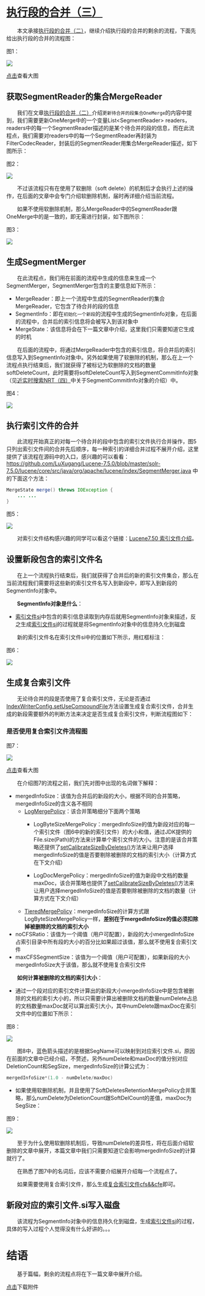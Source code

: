 # [执行段的合并（三）](https://www.amazingkoala.com.cn/Lucene/Index/)

&emsp;&emsp;本文承接[执行段的合并（二）](https://www.amazingkoala.com.cn/Lucene/Index/2019/1024/101.html)，继续介绍执行段的合并的剩余的流程，下面先给出执行段的合并的流程图：

图1：

<img src="http://www.amazingkoala.com.cn/uploads/lucene/index/执行段的合并/执行段的合并（三）/1.png">

[点击](http://www.amazingkoala.com.cn/uploads/lucene/index/执行段的合并/执行段的合并（三）/merge.html)查看大图

## 获取SegmentReader的集合MergeReader

&emsp;&emsp;我们在文章[执行段的合并（二）](https://www.amazingkoala.com.cn/Lucene/Index/2019/1025/102.html)介绍`更新待合并的段集合OneMerge`的内容中提到，我们需要更新OneMerge中的一个变量List\<SegmentReader\> readers，readers中的每一个SegmentReader描述的是某个待合并的段的信息，而在此流程点，我们需要对readers中的每一个SegmentReader再封装为FilterCodecReader，封装后的SegmentReader用集合MergeReader描述，如下图所示：

图2：

<img src="http://www.amazingkoala.com.cn/uploads/lucene/index/执行段的合并/执行段的合并（三）/2.png">

&emsp;&emsp;不过该流程只有在使用了软删除（soft delete）的机制后才会执行上述的操作，在后面的文章中会专门介绍软删除机制，届时再详细介绍当前流程。

&emsp;&emsp;如果不使用软删除机制，那么MergeReader中的SegmentReader跟OneMerge中的是一致的，即无需进行封装，如下图所示：

图3：

<img src="http://www.amazingkoala.com.cn/uploads/lucene/index/执行段的合并/执行段的合并（三）/3.png">

## 生成SegmentMerger

&emsp;&emsp;在此流程点，我们用在前面的流程中生成的信息来生成一个SegmentMerger，SegmentMerger包含的主要信息如下所示：

- MergeReader：即上一个流程中生成的SegmentReader的集合MergeReader，它包含了待合并的段的信息
- SegmentInfo：即在`初始化一个新段`的流程中生成的SegmentInfo对象，在后面的流程中，合并后的索引信息将会被写入到该对象中
- MergeState：该信息将会在下一篇文章中介绍，这里我们只需要知道它生成的时机

&emsp;&emsp;在后面的流程中，将通过MergeReader中包含的索引信息，将合并后的索引信息写入到SegmentInfo对象中。另外如果使用了软删除的机制，那么在上一个流程点执行结束后，我们就获得了被标记为软删除的文档的数量softDeleteCount，此时需要将softDeleteCount写入到SegmentCommitInfo对象（见[近实时搜索NRT（四）](https://www.amazingkoala.com.cn/Lucene/Index/2019/0925/96.html)中关于SegmentCommitInfo对象的介绍）中。

图4：

<img src="http://www.amazingkoala.com.cn/uploads/lucene/index/执行段的合并/执行段的合并（三）/4.png">

## 执行索引文件的合并

&emsp;&emsp;此流程开始真正的对每一个待合并的段中包含的索引文件执行合并操作，图5只列出索引文件间的合并先后顺序，每一种索引的详细合并过程不展开介绍，这里提供了该流程在源码中的入口，感兴趣的可以看看：https://github.com/LuXugang/Lucene-7.5.0/blob/master/solr-7.5.0/lucene/core/src/java/org/apache/lucene/index/SegmentMerger.java 中的下面这个方法：

```java
MergeState merge() throws IOException {
    ... ... 
}
```

图5：

<img src="http://www.amazingkoala.com.cn/uploads/lucene/index/执行段的合并/执行段的合并（三）/5.png">

&emsp;&emsp;对索引文件结构感兴趣的同学可以看这个链接：[Lucene7.50 索引文件介绍](https://www.amazingkoala.com.cn/Lucene/suoyinwenjian/)。

## 设置新段包含的索引文件名

&emsp;&emsp;在上一个流程执行结束后，我们就获得了合并后的新的索引文件集合，那么在当前流程我们需要将这些新的索引文件名写入到新段中，即写入到新段的SegmentInfo对象中。

&emsp;&emsp;**SegmentInfo对象是什么**：

- [索引文件si](https://www.amazingkoala.com.cn/Lucene/suoyinwenjian/2019/0605/63.html)中包含的索引信息读取到内存后就用SegmentInfo对象来描述，反之生成[索引文件si](https://www.amazingkoala.com.cn/Lucene/suoyinwenjian/2019/0605/63.html)的过程就是将SegmentInfo对象中的信息持久化到磁盘

&emsp;&emsp;新的索引文件名在索引文件si中的位置如下所示，用红框标注：

图6：

<img src="http://www.amazingkoala.com.cn/uploads/lucene/index/执行段的合并/执行段的合并（三）/6.png">

## 生成复合索引文件

&emsp;&emsp;无论待合并的段是否使用了复合索引文件，无论是否通过[IndexWriterConfig.setUseCompoundFile](https://github.com/LuXugang/Lucene-7.5.0/blob/master/solr-7.5.0/lucene/core/src/java/org/apache/lucene/index/IndexWriterConfig.java)方法设置生成复合索引文件，合并生成的新段需要额外的判断方法来决定是否生成复合索引文件，判断流程图如下：

### 是否使用复合索引文件流程图

图7：

<img src="http://www.amazingkoala.com.cn/uploads/lucene/index/执行段的合并/执行段的合并（三）/7.png">

[点击]()查看大图

&emsp;&emsp;在介绍图7的流程之前，我们先对图中出现的名词做下解释：

- mergedInfoSize：该值为合并后的新段的大小，根据不同的合并策略，mergedInfoSize的含义各不相同
  - [LogMergePolicy](https://www.amazingkoala.com.cn/Lucene/Index/2019/0513/58.html)：该合并策略细分下面两个策略
    - LogByteSizeMergePolicy：mergedInfoSize的值为新段对应的每一个索引文件（图6中的新的索引文件）的大小和值，通过JDK提供的File.size(Path)的方法来计算单个索引文件的大小。注意的是该合并策略还提供了[setCalibrateSizeByDeletes()](https://github.com/LuXugang/Lucene-7.5.0/blob/master/solr-7.5.0/lucene/core/src/java/org/apache/lucene/index/LogMergePolicy.java)方法来让用户选择mergedInfoSize的值是否要剔除被删除的文档的索引大小（计算方式在下文介绍）

    - LogDocMergePolicy：mergedInfoSize的值为新段中文档的数量maxDoc，该合并策略也提供了[setCalibrateSizeByDeletes()](https://github.com/LuXugang/Lucene-7.5.0/blob/master/solr-7.5.0/lucene/core/src/java/org/apache/lucene/index/LogMergePolicy.java)方法来让用户选择mergedInfoSize的值是否要剔除被删除的文档的数量（计算方式在下文介绍）
  - [TieredMergePolicy](https://www.amazingkoala.com.cn/Lucene/Index/2019/0516/59.html)：mergedInfoSize的计算方式跟LogByteSizeMergePolicy一样，**差别在于mergedInfoSize的值必须扣除掉被删除的文档的索引大小**
- noCFSRatio：该值为一个阈值（用户可配置），新段的大小mergedInfoSize占索引目录中所有段的大小的百分比如果超过该值，那么就不使用复合索引文件
- maxCFSSegmentSize：该值为一个阈值（用户可配置），如果新段的大小mergedInfoSize大于该值，那么就不使用复合索引文件

&emsp;&emsp;**如何计算被删除的文档的索引大小**：

- 通过一个段对应的索引文件计算出的新段大小mergedInfoSize中是包含被删除的文档的索引大小的，所以只需要计算出被删除文档的数量numDelete占总的文档数量maxDoc就可以算出索引大小，其中numDelete跟maxDoc在索引文件中的位置如下所示：

图8：

<img src="http://www.amazingkoala.com.cn/uploads/lucene/index/执行段的合并/执行段的合并（三）/8.png">

&emsp;&emsp;图8中，蓝色箭头描述的是根据SegName可以映射到对应索引文件.si，原因在前面的文章中已经介绍，不赘述，另外numDelete和maxDoc的值分别对应DeletionCount和SegSize，mergedInfoSize的计算公式为：

```java
mergedInfoSize*(1.0 - numDelete/maxDoc)
```

- 如果使用软删除机制，并且使用了SoftDeletesRetentionMergePolicy合并策略，那么numDelete为DeletionCount跟SoftDelCount的差值，maxDoc为SegSize：

图9：

<img src="http://www.amazingkoala.com.cn/uploads/lucene/index/执行段的合并/执行段的合并（三）/9.png">

&emsp;&emsp;至于为什么使用软删除机制后，导致numDelete的差异性，将在后面介绍软删除的文章中展开，本篇文章中我们只需要知道它会影响mergedInfoSize的计算就行了。

&emsp;&emsp;在熟悉了图7中的名词后，应该不需要介绍展开介绍每一个流程点了。

&emsp;&emsp;如果需要使用复合索引文件，那么生成[复合索引文件cfs&&cfe](https://www.amazingkoala.com.cn/Lucene/suoyinwenjian/2019/0710/73.html)即可。

## 新段对应的索引文件.si写入磁盘

&emsp;&emsp;该流程为SegmentInfo对象中的信息持久化到磁盘，生成[索引文件si](https://www.amazingkoala.com.cn/Lucene/suoyinwenjian/2019/0605/63.html)的过程，具体的写入过程个人觉得没有什么好讲的。。。

# 结语

&emsp;&emsp;基于篇幅，剩余的流程点将在下一篇文章中展开介绍。

[点击](http://www.amazingkoala.com.cn/attachment/Lucene/Index/执行段的合并/执行段的合并（三）/执行段的合并（三）.zip)下载附件



